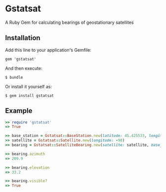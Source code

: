 # Gstatsat
A Ruby Gem for calculating bearings of geostationary satellites

## Installation

Add this line to your application's Gemfile:

    gem 'gstatsat'

And then execute:

    $ bundle

Or install it yourself as:

    $ gem install gstatsat

## Example
```  ruby
>> require 'gstatsat'
=> True

>> base_station = Gstatsat::BaseStation.new(latitude: 45.425533, longitude: -75.692482)
>> satellite = Gstatsat::Satellite.new(longitude: -98)
>> bearing = Gstatsat::SatelliteBearing.new(satellite: satellite, base_station: base_station)

>> bearing.azimuth
=> 209.9

>> bearing.elevation
=> 33.2

>> bearing.visible?
=> True
```
